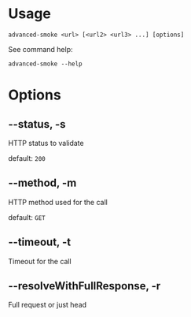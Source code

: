 # Usage
```
advanced-smoke <url> [<url2> <url3> ...] [options]
```
See command help:
```
advanced-smoke --help
```

# Options
## --status, -s
HTTP status to validate

default: `200`

## --method, -m
HTTP method used for the call

default: `GET`

## --timeout, -t
Timeout for the call

## --resolveWithFullResponse, -r
Full request or just head
